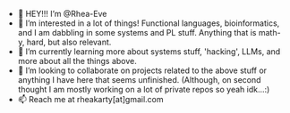 - 👋 HEY!!! I’m @Rhea-Eve
- 👀 I’m interested in a lot of things! Functional languages, bioinformatics, and I am dabbling in some systems and PL stuff. Anything that is math-y, hard, but also relevant.
- 🌱 I’m currently learning more about systems stuff, 'hacking', LLMs, and more about all the things above.
- 💞️ I’m looking to collaborate on projects related to the above stuff or anything I have here that seems unfinished. (Although, on second thought I am mostly working on a lot of private repos so yeah idk...:)
- 📫 Reach me at rheakarty[at]gmail.com


<!---
Rhea-Eve/Rhea-Eve is a ✨ special ✨ repository because its `README.md` (this file) appears on your GitHub profile.
You can click the Preview link to take a look at your changes.
--->

